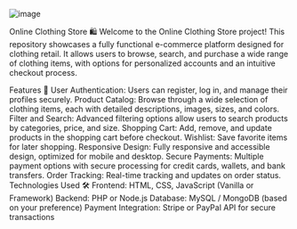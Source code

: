 ![image](https://github.com/user-attachments/assets/d854e88f-260a-4a87-8e40-5b455b77a88b)

Online Clothing Store 🛍️
Welcome to the Online Clothing Store project! This repository showcases a fully functional e-commerce platform designed for clothing retail. It allows users to browse, search, and purchase a wide range of clothing items, with options for personalized accounts and an intuitive checkout process.

Features 🚀
User Authentication: Users can register, log in, and manage their profiles securely.
Product Catalog: Browse through a wide selection of clothing items, each with detailed descriptions, images, sizes, and colors.
Filter and Search: Advanced filtering options allow users to search products by categories, price, and size.
Shopping Cart: Add, remove, and update products in the shopping cart before checkout.
Wishlist: Save favorite items for later shopping.
Responsive Design: Fully responsive and accessible design, optimized for mobile and desktop.
Secure Payments: Multiple payment options with secure processing for credit cards, wallets, and bank transfers.
Order Tracking: Real-time tracking and updates on order status.
Technologies Used 🛠️
Frontend: HTML, CSS, JavaScript (Vanilla or Framework)
Backend: PHP or Node.js
Database: MySQL / MongoDB (based on your preference)
Payment Integration: Stripe or PayPal API for secure transactions
